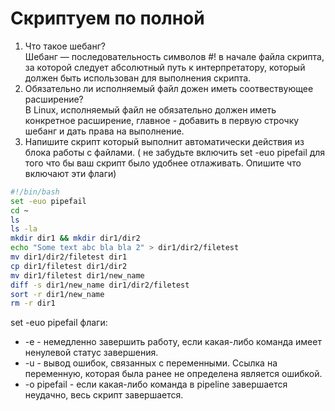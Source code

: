 # Скриптуем по полной

1. Что такое шебанг?<br />
Шебанг — последовательность символов #! в начале файла скрипта, за которой следует абсолютный путь к интерпретатору, который должен быть использован для выполнения скрипта.<br />
2. Обязательно ли исполняемый файл дожен иметь соотвествующее расширение?<br />
В Linux, исполняемый файл не обязательно должен иметь конкретное расширение, главное - добавить в первую строчку шебанг и дать права на выполнение.<br />
3. Напишите скрипт который выполнит автоматически действия из блока работы с файлами. ( не забудьте включить set -euo pipefail для того что бы ваш скрипт было удобнее отлаживать. Опишите что включают эти флаги)<br />
```sh
#!/bin/bash
set -euo pipefail
cd ~
ls
ls -la
mkdir dir1 && mkdir dir1/dir2
echo "Some text abc bla bla 2" > dir1/dir2/filetest
mv dir1/dir2/filetest dir1
cp dir1/filetest dir1/dir2
mv dir1/filetest dir1/new_name
diff -s dir1/new_name dir1/dir2/filetest
sort -r dir1/new_name
rm -r dir1
```
set -euo pipefail флаги:
* -e - немедленно завершить работу, если какая-либо команда имеет ненулевой статус завершения.
* -u - вывод ошибок, связанных с переменными. Ссылка на переменную, которая была ранее не определена является ошибкой.
* -o pipefail - если какая-либо команда в pipeline завершается неудачно, весь скрипт завершается.

